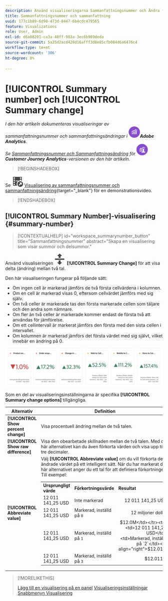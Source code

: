 ```yaml
---
description: Använd visualiseringarna Sammanfattningsnummer och Ändra för att visa viktiga datapunkter i ett projekt.
title: Sammanfattningsnummer och sammanfattning
uuid: 177c1b89-6d98-473d-8447-6b4cdc479565
feature: Visualizations
role: User, Admin
exl-id: d6a08201-ca3a-48ff-983a-3ec6b989deda
source-git-commit: 5a35d2acd428d16afff3d8e85cfb084d6a6476c4
workflow-type: tm+mt
source-wordcount: '306'
ht-degree: 0%

---
```


# [!UICONTROL Summary number] och [!UICONTROL Summary change]

_I den här artikeln dokumenteras visualiseringar av sammanfattningsnummer och sammanfattningsändringar i_ ![AdobeAnalytics](/help/assets/icons/AdobeAnalytics.svg) _&#x200B;**Adobe Analytics**._<br/>_Se [Sammanfattningsnummer och Sammanfattningsändring](https://experienceleague.adobe.com/en/docs/analytics-platform/using/cja-workspace/visualizations/summary-number-change) för_ ![CustomerJourneyAnalytics](/help/assets/icons/CustomerJourneyAnalytics.svg) _&#x200B;**Customer Journey Analytics**-versionen av den här artikeln._


>[!BEGINSHADEBOX]

Se ![VideoCheckedOut](/help/assets/icons/VideoCheckedOut.svg) [Visualisering av sammanfattningsnummer och sammanfattningsändring](https://video.tv.adobe.com/v/335564/?quality=12){target="_blank"} för en demonstrationsvideo.

>[!ENDSHADEBOX]


## [!UICONTROL Summary Number]-visualisering {#summary-number}

<!-- markdownlint-disable MD034 -->

>[!CONTEXTUALHELP]
>id="workspace_summarynumber_button"
>title="Sammanfattningsnummer"
>abstract="Skapa en visualisering som visar summor och delsummor."

<!-- markdownlint-enable MD034 -->


Använd visualiseringen ![MoveUpDown](/help/assets/icons/MoveUpDown.svg) **[!UICONTROL Summary Change]** för att visa delta (ändring) mellan två tal. <!-- This is applicable for AA, not CJA: The green and red color of the Summary Change can be controlled through [custom event polarity](https://experienceleague.adobe.com/docs/analytics/admin/admin-tools/success-events/success-event.html) or a calculated metric's [Show Upward Trend As](https://experienceleague.adobe.com/docs/analytics/components/calculated-metrics/calcmetric-workflow/cm-build-metrics.html) option.-->

<!--
The green and red color of the Summary Change can be controlled through [custom event polarity](https://experienceleague.adobe.com/docs/analytics/admin/admin/c-manage-report-suites/c-edit-report-suites/conversion-var-admin/c-success-events/success-event.md) or a calculated metric's [Show Upward Trend As](https://experienceleague.adobe.com/docs/analytics/components/calculated-metrics/calcmetric-workflow/cm-build-metrics.html) option.
-->

Den här visualiseringen fungerar på följande sätt:

* Om ingen cell är markerad jämförs de två första cellvärdena i kolumnen.
* Om en cell är markerad visas 0, eftersom cellvärdet jämförs med sig själv.
* Om två celler är markerade tas den första markerade cellen som täljare och den andra som nämnare.
* Om fler än två celler är markerade kommer endast de första två att användas för jämförelse.
* Om ett cellintervall är markerat jämförs den första med den sista cellen i intervallet.
* Om kolumnen är markerad jämförs det första värdet med sig självt, vilket innebär en ändring på 0.


![Visualisering av sammanfattningsändring som visar delta mellan två tal.s](assets/summary-change.png)


Som en del av visualiseringsinställningarna är specifika **[!UICONTROL Summary change options]** tillgängliga.

| Alternativ | Definition |
|--- |--- |
| **[!UICONTROL Show percent change]** | Visa procentuell ändring mellan de två talen. |
| **[!UICONTROL Show raw difference]** | Visa den obearbetade skillnaden mellan de två talen. Med det här alternativet kan du även förkorta värden och visa upp till tre decimaler. |
| **[!UICONTROL Abbreviate value]** | Välj **[!UICONTROL Abbreviate value]** om du vill förkorta det ändrade värdet på ett intelligent sätt. När du har markerat det här alternativet anger du ett tal för att definiera förkortningen. Till exempel:<br/><table><tr><td>**Ursprungligt värde**</td><td>**Förkortningsvärde**</td><td>**Resultat**</td></tr><tr><td>12 011 141,25 USD</td><td>Inte markerad</td><td  align="right">12 011 141,25 USD</td></tr><tr><td>12 011 141,25 USD</td><td>Markerad, inställd på `0`</td><td align="right">12 miljoner dollar</td></tr><tr><td>12 011 141,25 USD</td><td> Markerad, inställd på `1`</td><td  align="right">$12.0M</td></tr><tr><td>12 011 141,25 USD</td><td>Markerad, inställd på `2`</td><td align="right">$12.01M</td></tr><tr><td>12 011 141,25 USD</td><td>Markerad, inställd på `3`</td><td align="right">$12.011M</td></tr></table> |

>[!MORELIKETHIS]
>
>[Lägg till en visualisering på en panel](/help/analyze/analysis-workspace/visualizations/freeform-analysis-visualizations.md#add-visualizations-to-a-panel)
>[Visualiseringsinställningar](/help/analyze/analysis-workspace/visualizations/freeform-analysis-visualizations.md#settings)
>[Snabbmenyn Visualisering ](/help/analyze/analysis-workspace/visualizations/freeform-analysis-visualizations.md#context-menu)
>
